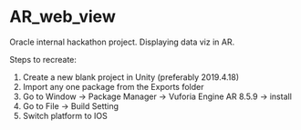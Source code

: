 # AR_web_view
Oracle internal hackathon project. Displaying data viz in AR.

Steps to recreate:
1. Create a new blank project in Unity (preferably 2019.4.18)
2. Import any one package from the Exports folder
3. Go to Window -> Package Manager -> Vuforia Engine AR 8.5.9 -> install
4. Go to File -> Build Setting
5. Switch platform to IOS

